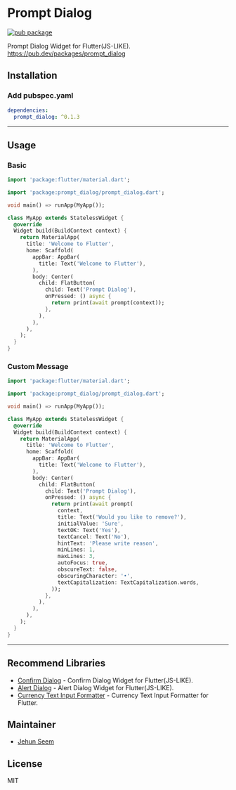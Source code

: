 # Prompt Dialog

[![pub package](https://img.shields.io/pub/v/prompt_dialog.svg)](https://pub.dartlang.org/packages/prompt_dialog)

Prompt Dialog Widget for Flutter(JS-LIKE).
https://pub.dev/packages/prompt_dialog

## Installation

### Add pubspec.yaml
``` yaml
dependencies:
  prompt_dialog: ^0.1.3
```
---
## Usage

### Basic
``` dart
import 'package:flutter/material.dart';

import 'package:prompt_dialog/prompt_dialog.dart';

void main() => runApp(MyApp());

class MyApp extends StatelessWidget {
  @override
  Widget build(BuildContext context) {
    return MaterialApp(
      title: 'Welcome to Flutter',
      home: Scaffold(
        appBar: AppBar(
          title: Text('Welcome to Flutter'),
        ),
        body: Center(
          child: FlatButton(
            child: Text('Prompt Dialog'),
            onPressed: () async {
              return print(await prompt(context));
            },
          ),
        ),
      ),
    );
  }
}
```

### Custom Message
``` dart
import 'package:flutter/material.dart';

import 'package:prompt_dialog/prompt_dialog.dart';

void main() => runApp(MyApp());

class MyApp extends StatelessWidget {
  @override
  Widget build(BuildContext context) {
    return MaterialApp(
      title: 'Welcome to Flutter',
      home: Scaffold(
        appBar: AppBar(
          title: Text('Welcome to Flutter'),
        ),
        body: Center(
          child: FlatButton(
            child: Text('Prompt Dialog'),
            onPressed: () async {
              return print(await prompt(
                context,
                title: Text('Would you like to remove?'),
                initialValue: 'Sure',
                textOK: Text('Yes'),
                textCancel: Text('No'),
                hintText: 'Please write reason',
                minLines: 1,
                maxLines: 3,
                autoFocus: true,
                obscureText: false,
                obscuringCharacter: '•',
                textCapitalization: TextCapitalization.words,
              ));
            },
          ),
        ),
      ),
    );
  }
}
```
---
## Recommend Libraries

- [Confirm Dialog](https://github.com/gtgalone/confirm_dialog) - Confirm Dialog Widget for Flutter(JS-LIKE).
- [Alert Dialog](https://github.com/gtgalone/alert_dialog) - Alert Dialog Widget for Flutter(JS-LIKE).
- [Currency Text Input Formatter](https://github.com/gtgalone/currency_text_input_formatter) - Currency Text Input Formatter for Flutter.

## Maintainer

- [Jehun Seem](https://github.com/gtgalone)

## License

MIT
